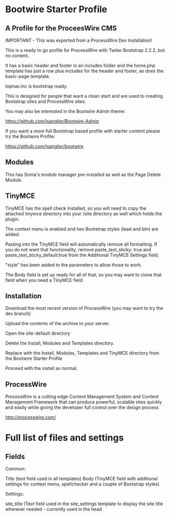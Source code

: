 Bootwire Starter Profile
========================

A Profile for the ProceesWire CMS
---------------------------------

IMPORTANT - This was exported from a ProcessWire Dev Installation!

This is a ready to go profile for ProcessWire with Twiter Bootstrap 2.2.2, but no content.

It has a basic header and footer in an includes folder and the home.php template has just a row plus includes for the header and footer, as does the basic-page template.

topnav.inc is bootstrap ready.

This is designed for people that want a clean start and are used to creating Bootstrap sites and ProcessWire sites.

You may also be interested in the Bootwire Admin theme:

https://github.com/jsanglier/Bootwire-Admin

If you want a more full Bootstrap based profile with starter content please try the Bootwire Profile:

https://github.com/jsanglier/bootwire

Modules
-------

This has Soma's module manager pre-installed as well as the Page Delete Module.

TinyMCE
-------

TinyMCE has the spell check installed, so you will need to copy the attached tinymce directory into your /site directory as well which holds the plugin.

The context menu is enabled and two Bootstrap styles (lead and btn) are added. 

Pasting into the TinyMCE field will automatically remove all formatting. If you do not want that functionality, remove paste_text_sticky: true and paste_text_sticky_default:true from the Additional TinyMCE Settings field.

"style" has been added to the parameters to allow those to work.

The Body field is set up ready for all of that, so you may want to clone that field when you need a TinyMCE field.

Installation
------------

Download the most recent version of ProcessWire (you may want to try the dev branch)

Upload the contents of the archive to your server.

Open the site-default directory

Delete the Install, Modules and Templates directory.

Replace with the Install, Modules, Templates and TinyMCE directory from the Bootwire Starter Profile

Proceed with the install as normal.

ProcessWire
-----------

ProcessWire is a cutting edge Content Management System and Content Management Framework that can produce powerful, scalable sites quickly and easily while giving the developer full control over the design process

http://processwire.com/


Full list of files and settings
===============================

Fields
------

Common:

Title (text field used in all templates)
Body (TinyMCE field with additional settings for context menu, spellchecker and a couple of Bootstrap styles)

Settings:

site_title (Text field used in the site_settings template to display the site title wherever needed - currently used in the head <title> element)

Templates
---------

Templates without a template files:

Site-Settings-Template (used for the Site-Settings page)
blank-template (a place holder template, currently used for the Content Management page)

With a template file:

home (mandatory home template)
basic-page (currently used for the 404 page)

Pages
-----

Home
-- Content Management (hidden page for placing all pages that are not directly used in the menu)
---- Site Settings (Page for adding any common site information like title, meta description, etc)
-- 404 Page Not Found

Admin
Trash

Modules
-------

I have pre-installed these modules:

Modules Manager (I will remove this when the full version of 2.3 comes out)
Export Site Profile
Page Delete
Thumbnails



Files in the Templates Folder
-----------------------------

admin.php (Required)
home.php (Required home page)
basic-page.php (template file used for 404 page)

CSS/

* bootstrap.min.css
* bootstrap-responsive.min.css
* bootstrap-overrides.css (for adding any overrides to the main Bootstrap styles)
* site.css (for adding site specific css)
* editor.css (css for the TinyMCE editor)

img/

* glyphicons-halflings-white.png (for the Bootstrap icon system)
* glyphicons-halflings.png


includes/

* head.inc (header that includes the standard bootstrap navbar)
* foot.inc (footer that includes all javascript references)
* topnav.inc (the code for the PW standard menu)
* carousel.inc ( PW example markup for the Bootstrap carousel)
* collapse.inc (PW example markup for the Bootstrap accordion)

js/

* jquery-1.8.3.js
* bootstrap.min.js



Other Files
-----------

/tinymce - this has the spellchecker plugin for tinyMCE
/modules - some pre installed modules such as the Modules Manager, Profile Exporter, Thumbnails field and Page Delete. Please check for updates using the Module Manager

Install
-------

The installation folder
